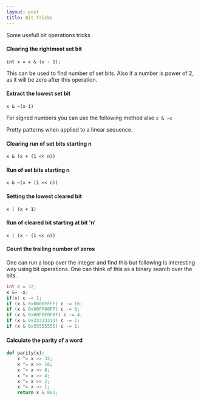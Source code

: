 ```yaml
---
layout: post
title: Bit Tricks
---
```


Some usefull bit operations tricks

#### Clearing the rightmost set bit

`int x = x & (x - 1);`

This can be used to find number of set bits. Also if a number is power of 2, as it will be zero after this operation.

#### Extract the lowest set bit
`x & ~(x-1)`

For signed numbers you can use the following method also
`x & -x`

Pretty patterns when applied to a linear sequence.

#### Clearing run of set bits starting n

`x & (x + (1 << n))`

#### Run of set bits starting n
`x & ~(x + (1 << n))`

#### Setting the lowest cleared bit
`x | (x + 1)`

#### Run of cleared bit starting at bit 'n'
`x | (x - (1 << n))`

#### Count the trailing number of zeros
One can run a loop over the integer and find this but following is interesting way using bit operations. One can think of this as a binary search over the bits.

```C
int c = 32;
x &= -x;
if(x) c -= 1;
if (x & 0x0000FFFF) c -= 16;
if (x & 0x00FF00FF) c -= 8;
if (x & 0x00F0F0F0F) c -= 4;
if (x & 0x33333333) c -= 2;
if (x & 0x55555555) c -= 1;
```

#### Calculate the parity of a word
```python
def parity(x):
    x ^= x >> 32;
    x ^= x >> 16;
    x ^= x >> 8;
    x ^= x >> 4;
    x ^= x >> 2;
    x ^= x >> 1;
    return x & 0x1;
```
